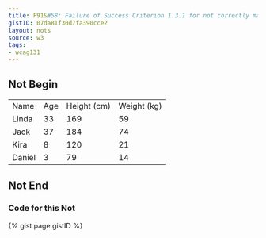 ```yaml
---
title: F91&#58; Failure of Success Criterion 1.3.1 for not correctly marking up table headers
gistID: 07da81f30d7fa390cce2
layout: nots
source: w3
tags:
- wcag131
---
```


<h2 aria-describedby="{{ page.gistID }}">Not Begin</h2>
<div class="rendered-not">
<table>
   
   <tr>
      <td>Name</td>
      <td>Age</td>
      <td>Height (cm)</td>
      <td>Weight (kg)</td>
   </tr>   
   
   <tr>
      <td>Linda</td>
      <td>33</td>
      <td>169</td>
      <td>59</td>
   </tr>   
   
   <tr>
      <td>Jack</td>
      <td>37</td>
      <td>184</td>
      <td>74</td>
   </tr>    
   
   <tr>
      <td>Kira</td>
      <td>8</td>
      <td>120</td>
      <td>21</td>
   </tr>   
   
   <tr>
      <td>Daniel</td>
      <td>3</td>
      <td>79</td>
      <td>14</td>
   </tr>  
</table>
</div> <!-- rendered-not -->

<h2 aria-describedby="{{ page.gistID }}">Not End</h2>

<h3 aria-describedby="{{ page.gistID }}">Code for this Not</h3>
{% gist page.gistID %}